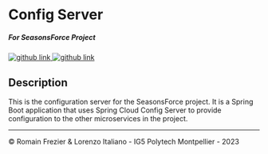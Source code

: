 # Config Server
##### For SeasonsForce Project

<a target="_blank" href="https://github.com/lorenzo-italiano/Seasonsforce">
  <img alt="github link" src="https://img.shields.io/badge/SEASONFORCE-global-green?logo=github&style=for-the-badge">
</a>
<a target="_blank" href="https://github.com/lorenzo-italiano/seasonsforce-microservices">
  <img alt="github link" src="https://img.shields.io/badge/SEASONFORCE-microservices-blue?logo=github&style=for-the-badge">
</a>

## Description

This is the configuration server for the SeasonsForce project. It is a Spring Boot application that uses Spring Cloud Config Server to provide configuration to the other microservices in the project.

---

© Romain Frezier & Lorenzo Italiano - IG5 Polytech Montpellier - 2023

